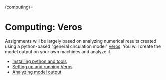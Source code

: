 (computing)=
# Computing: Veros

Assignments will be largely based on analyzing numerical results created using a python-based "general circulation model" [veros](https://veros.readthedocs.io/en/latest/). You will create the model output on your own machines and analyze it.

- [Installing python and tools](python_environment)
- [Setting up and running Veros](run_veros)
- [Analyzing model output](analyze_veros)




